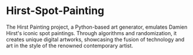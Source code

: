 # Hirst-Spot-Painting
The Hirst Painting project, a Python-based art generator, emulates Damien Hirst's iconic spot paintings. Through algorithms and randomization, it creates unique digital artworks, showcasing the fusion of technology and art in the style of the renowned contemporary artist.
